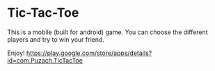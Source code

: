# Tic-Tac-Toe
This is a mobile (built for android) game. You can choose the different players and try to win your friend.


Enjoy!
https://play.google.com/store/apps/details?id=com.Puzach.TicTacToe

